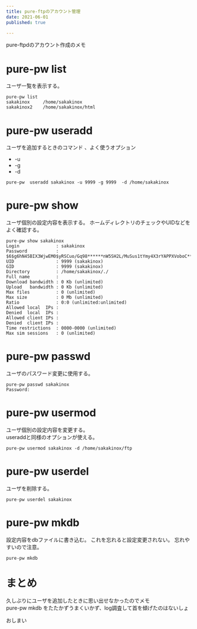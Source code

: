 ```yaml
---
title: pure-ftpのアカウント管理
date: 2021-06-01
published: true

---
```


pure-ftpdのアカウント作成のメモ

# pure-pw list

ユーザ一覧を表示する。

```shell
pure-pw list
sakakinox     /home/sakakinox
sakakinox2    /home/sakakinox/html
```

# pure-pw useradd

ユーザを追加するときのコマンド 、よく使うオプション

- -u <uid>
- -g <gid>
- -d  <home directory>

```shel
pure-pw  useradd sakakinox -u 9999 -g 9999  -d /home/sakakinox
```



# pure-pw show

ユーザ個別の設定内容を表示する。
ホームディレクトリのチェックやUIDなどをよく確認する。

```shell
pure-pw show sakakinox
Login              : sakakinox
Password           : $6$g6hN45BIX3WjwEM0$yRSCuo/Gq98******nW5SH2L/MuSus1tYmy4X3rYAPPXVoboC******************wJ69C8XYKI2K/X/
UID                : 9999 (sakakinox)
GID                : 9999 (sakakinox)
Directory          : /home/sakakinox/./
Full name          : 
Download bandwidth : 0 Kb (unlimited)
Upload   bandwidth : 0 Kb (unlimited)
Max files          : 0 (unlimited)
Max size           : 0 Mb (unlimited)
Ratio              : 0:0 (unlimited:unlimited)
Allowed local  IPs : 
Denied  local  IPs : 
Allowed client IPs : 
Denied  client IPs : 
Time restrictions  : 0000-0000 (unlimited)
Max sim sessions   : 0 (unlimited)

```

# pure-pw passwd

ユーザのパスワード変更に使用する。

```shell
pure-pw passwd sakakinox
Password:
```

# pure-pw  usermod

ユーザ個別の設定内容を変更する。  
useraddと同様のオプションが使える。

```shell
pure-pw usermod sakakinox -d /home/sakakinox/ftp
```

# pure-pw userdel

ユーザを削除する。

```shell
pure-pw userdel sakakinox
```

# pure-pw mkdb

設定内容をdbファイルに書き込む。
これを忘れると設定変更されない。
忘れやすいので注意。

```shell
pure-pw mkdb
```

# まとめ

久しぶりにユーザを追加したときに思い出せなかったのでメモ  
pure-pw mkdb をたたかずうまくいかず、log調査して首を傾げたのはないしょ



おしまい
